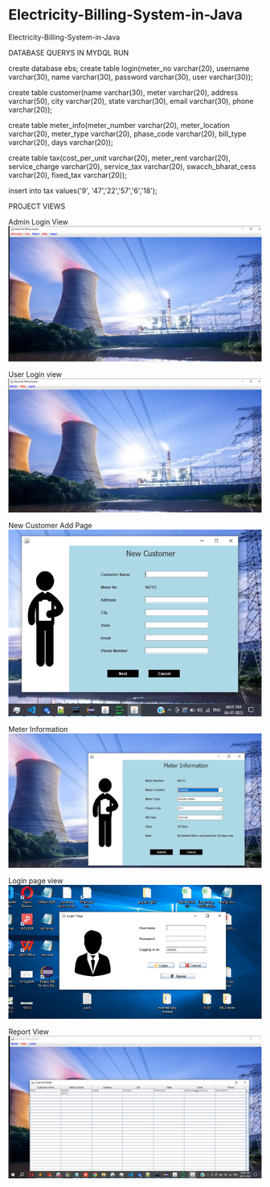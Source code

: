 # Electricity-Billing-System-in-Java
Electricity-Billing-System-in-Java



DATABASE QUERYS IN MYDQL RUN 


create database ebs;
create table login(meter_no varchar(20), username varchar(30), name varchar(30), password varchar(30), user varchar(30));



create table customer(name varchar(30), meter varchar(20), address varchar(50), city varchar(20), state varchar(30), email varchar(30), phone varchar(20));



create table meter_info(meter_number varchar(20), meter_location varchar(20), meter_type varchar(20), phase_code varchar(20), bill_type varchar(20), days varchar(20));



create table tax(cost_per_unit varchar(20), meter_rent varchar(20), service_charge varchar(20), service_tax varchar(20), swacch_bharat_cess varchar(20), fixed_tax varchar(20));



insert into tax values('9', '47','22','57','6','18');




PROJECT VIEWS 

Admin Login View 
![Electricity-Billing-System-in-java](/public/1.png)

User Login view 
![Electricity-Billing-System-in-java](/public/2.png)

New Customer Add Page 
![Electricity-Billing-System-in-java](/public/3.png)

Meter Information 
![Electricity-Billing-System-in-java](/public/4.png)

Login page view 
![Electricity-Billing-System-in-java](/public/5.png)

Report View 
![Electricity-Billing-System-in-java](/public/6.png)

